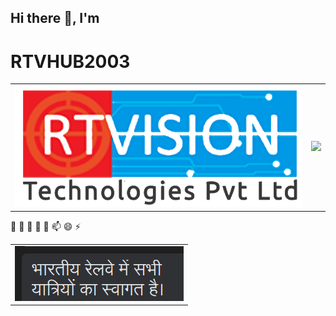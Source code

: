 ## Hi there 👋, I'm

# RTVHUB2003
<Table align='center'>
  <tr>
    <td>
      <img src='/logo.png'>
    </td>
    <td>
      <img src='https://github-readme-stats.vercel.app/api?username=rtvhub2003&show_icons=true&theme=transparent'>
    </td>
  </tr>
</Table>

🔭 🌱 👯 🤔 💬 📫 😄 ⚡

<Table align='center'>
  <tr>
    <td>
      <img src='/announcements.png'>
    </td>
  </tr>
</Table>
